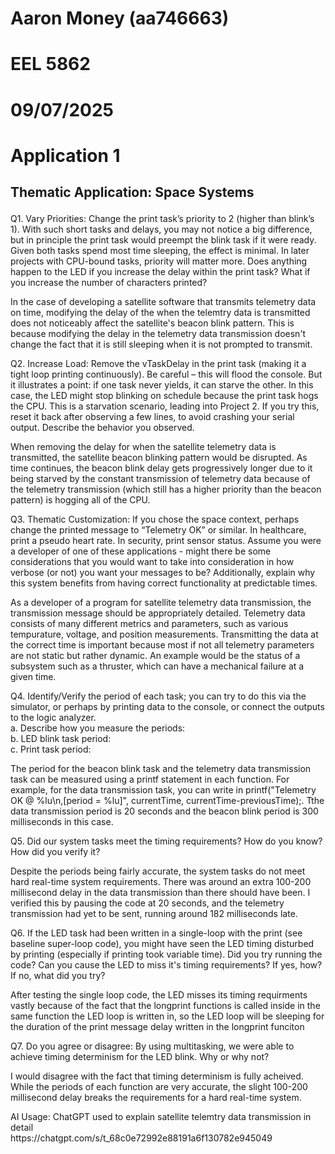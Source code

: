 <p>

# Aaron Money (aa746663)<br>

# EEL 5862<br>

# 09/07/2025<br>

# Application 1

## Thematic Application: Space Systems</p> 

<p>Q1. Vary Priorities: Change the print task’s priority to 2 (higher than blink’s 1). With such short tasks and delays, you may not notice a big difference, but in principle the print task would preempt the blink task if it were ready. Given both tasks spend most time sleeping, the effect is minimal. In later projects with CPU-bound tasks, priority will matter more. Does anything happen to the LED if you increase the delay within the print task? What if you increase the number of characters printed?</p><p>In the case of developing a satellite software that transmits telemetry data on time, modifying the delay of the when the telemtry data is transmitted does not noticeably affect the satellite's beacon blink pattern. This is because modifying the delay in the telemetry data transmission doesn't change the fact that it is still sleeping when it is not prompted to transmit.</p><p>Q2. Increase Load: Remove the vTaskDelay in the print task (making it a tight loop printing continuously). Be careful – this will flood the console. But it illustrates a point: if one task never yields, it can starve the other. In this case, the LED might stop blinking on schedule because the print task hogs the CPU. This is a starvation scenario, leading into Project 2. If you try this, reset it back after observing a few lines, to avoid crashing your serial output. Describe the behavior you observed.</p><p>When removing the delay for when the satellite telemetry data is transmitted, the satellite beacon blinking pattern would be disrupted. As time continues, the beacon blink delay gets progressively longer due to it being starved by the constant transmission of telemetry data because of the telemetry transmission (which still has a higher priority than the beacon pattern) is hogging all of the CPU.</p><p>Q3. Thematic Customization: If you chose the space context, perhaps change the printed message to “Telemetry OK” or similar. In healthcare, print a pseudo heart rate. In security, print sensor status.  Assume you were a developer of one of these applications - might there be some considerations that you would want to take into consideration in how verbose (or not) you want your messages to be? Additionally, explain why this system benefits from having correct functionality at predictable times.</p><p>As a developer of a program for satellite telemetry data transmission, the transmission message should be appropriately detailed. Telemetry data consists of many different metrics and parameters, such as various tempurature, voltage, and position measurements. Transmitting the data at the correct time is important because most if not all telemetry parameters are not static but rather dynamic. An example would be the status of a subsystem such as a thruster, which can have a mechanical failure at a given time.</p><p>Q4. Identify/Verify the period of each task; you can try to do this via the simulator, or perhaps by printing data to the console, or connect the outputs to the logic analyzer.<br>a. Describe how you measure the periods:<br>b. LED blink task period:<br>c. Print task period:</p><p>The period for the beacon blink task and the telemetry data transmission task can be measured using a printf statement in each function. For example, for the data transmission task, you can write in printf("Telemetry OK @ %lu\n,[period = %lu]", currentTime, currentTime-previousTime);. Tthe data transmission period is 20 seconds and the beacon blink period is 300 milliseconds in this case.</p><p>Q5. Did our system tasks meet the timing requirements? How do you know? How did you verify it?</p><p>Despite the periods being fairly accurate, the system tasks do not meet hard real-time system requirements. There was around an extra 100-200 millisecond delay in the data transmission than there should have been. I verified this by pausing the code at 20 seconds, and the telemetry transmission had yet to be sent, running around 182 milliseconds late.</p><p>Q6. If the LED task had been written in a single-loop with the print (see baseline super-loop code), you might have seen the LED timing disturbed by printing (especially if printing took variable time). Did you try running the code? Can you cause the LED to miss it's timing requirements? If yes, how?
If no, what did you try?</p><p>After testing the single loop code, the LED misses its timing requirments vastly because of the fact that the longprint functions is called inside in the same function the LED loop is written in, so the LED loop will be sleeping for the duration of the print message delay written in the longprint funciton</p><p>Q7. Do you agree or disagree: By using multitasking, we were able to achieve timing determinism for the LED blink. Why or why not?</p><p>I would disagree with the fact that timing determinism is fully acheived. While the periods of each function are very accurate, the slight 100-200 millisecond delay breaks the requirements for a hard real-time system.</p><p>AI Usage: ChatGPT used to explain satellite telemtry data transmission in detail<br>https://chatgpt.com/s/t_68c0e72992e88191a6f130782e945049</p>
